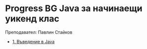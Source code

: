 # Progress BG Java за начинаещи уикенд клас

Преподавател: Павлин Стайков

* [1. Въведение в Java](src/l1intro/README.md)
